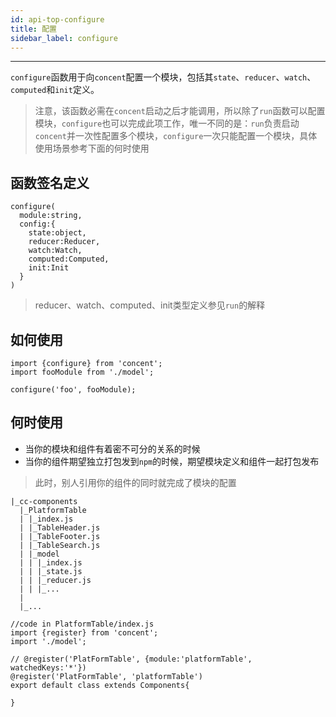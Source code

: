 ```yaml
---
id: api-top-configure
title: 配置
sidebar_label: configure
---
```


___
`configure`函数用于向`concent`配置一个模块，包括其`state`、`reducer`、`watch`、`computed`和`init`定义。
> 注意，该函数必需在`concent`启动之后才能调用，所以除了`run`函数可以配置模块，`configure`也可以完成此项工作，唯一不同的是：`run`负责启动`concent`并一次性配置多个模块，`configure`一次只能配置一个模块，具体使用场景参考下面的何时使用

## 函数签名定义
```
configure(
  module:string,
  config:{
    state:object,
    reducer:Reducer,
    watch:Watch,
    computed:Computed,
    init:Init
  }
)
```
> reducer、watch、computed、init类型定义参见`run`的解释

## 如何使用
```
import {configure} from 'concent';
import fooModule from './model';

configure('foo', fooModule);
```

## 何时使用
* 当你的模块和组件有着密不可分的关系的时候
* 当你的组件期望独立打包发到`npm`的时候，期望模块定义和组件一起打包发布<br/>
> 此时，别人引用你的组件的同时就完成了模块的配置
```
|_cc-components
  |_PlatformTable
  | |_index.js
  | |_TableHeader.js
  | |_TableFooter.js
  | |_TableSearch.js
  | |_model
  | | |_index.js
  | | |_state.js
  | | |_reducer.js
  | | |_...
  |
  |_...
```
```
//code in PlatformTable/index.js
import {register} from 'concent';
import './model';

// @register('PlatFormTable', {module:'platformTable', watchedKeys:'*'})
@register('PlatFormTable', 'platformTable')
export default class extends Components{

}
```